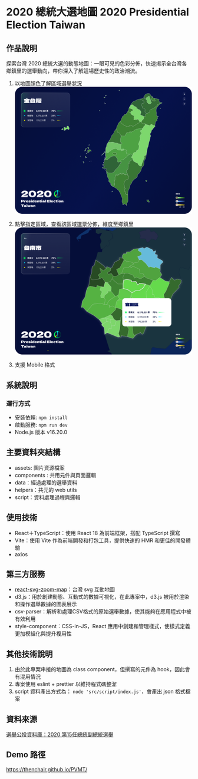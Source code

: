 # 2020 總統大選地圖 2020 Presidential Election Taiwan
## 作品說明
探索台灣 2020 總統大選的動態地圖：一眼可見的色彩分佈，快速揭示全台灣各鄉鎮里的選舉動向，帶你深入了解這場歷史性的政治潮流。

1. 以地圖顏色了解區域選舉狀況
![專案圖片1](src/assets/info-1.png)

2. 點擊指定區域，查看該區域選票分佈，維度至鄉鎮里
![專案圖片2](src/assets/info-2.png)

3. 支援 Mobile 格式
   

## 系統說明
### 運行方式
- 安裝依賴: `npm install`
- 啟動服務: `npm run dev`
- Node.js 版本 v16.20.0

## 主要資料夾結構
- assets: 圖片資源檔案
- components : 共用元件與頁面邏輯
- data：經過處理的選舉資料
- helpers：共元的 web utils
- script：資料處理過程與邏輯

## 使用技術
- React＋TypeScript：使用 React 18 為前端框架，搭配 TypeScript 撰寫
- Vite：使用 Vite 作為前端開發和打包工具，提供快速的 HMR 和更佳的開發體驗
- axios

## 第三方服務
-  [react-svg-zoom-map](https://github.com/cybermumu/react-svg-zoom-map/tree/master)：台灣 svg 互動地圖
- d3.js：用於創建動態、互動式的數據可視化，在此專案中，d3.js 被用於渲染和操作選舉數據的圖表展示
- csv-parser：解析和處理CSV格式的原始選舉數據，使其能夠在應用程式中被有效利用
- style-component：CSS-in-JS，React 應用中創建和管理樣式，使樣式定義更加模組化與提升複用性

## 其他技術說明
1. 由於此專案串接的地圖為 class component，但撰寫的元件為 hook，因此會有混用情況
2. 專案使用 eslint + prettier 以維持程式碼整潔
3. script 資料產出方式為： `node 'src/script/index.js'`，會產出 json 格式檔案

## 資料來源
[選舉公投資料庫：2020 第15任總統副總統選舉](https://db.cec.gov.tw/ElecTable/Election/ElecTickets?dataType=tickets&typeId=ELC&subjectId=P0&legisId=00&themeId=1f7d9f4f6bfe06fdaf4db7df2ed4d60c&dataLevel=N&prvCode=00&cityCode=000&areaCode=00&deptCode=000&liCode=0000)

## Demo 路徑
https://thenchair.github.io/PVMT/
